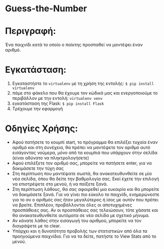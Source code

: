 # Guess-the-Number

# Περιγραφή:

Ένα παιχνίδι κατά το οποίο ο παίκτης προσπαθεί να μαντέψει έναν αριθμό.


# Εγκατάσταση:

1. Εγκαταστήστε το `virtualenv` με τη χρήση της εντολής: `$ pip install virtualenv`
2. πάμε στο φάκελο που θα έχουμε τον κώδικά μας και ενεργοποιούμε το περιβάλλον με την εντολή: `virtualenv venv`
3. εγκατάσταση της Flask: `$ pip install Flask`
4. Tρέχουμε την εφαρμογή


# Οδηγίες Χρήσης:

* Αφού πατήσετε το κουμπί start, το πρόγραμμα θα επιλέξει τυχαία έναν αριθμό και στη συνέχεια, θα πρέπει να μαντέψετε τον αριθμό αυτό εισάγοντας νούμερα, μόνο από τα κουμπιά που υπάρχουν στην σελίδα (είναι αδύνατο να πληκτρολογήσετε)
* Αφού επιλέξετε τον αριθμό σας, μπορείτε να πατήσετε enter, για να δοκιμάσετε την τύχη σας
* Στη περίπτωση που μαντέψατε σωστά, θα ανακατευθυνθείτε σε μία νέα σελίδα, όπου θα δείτε την βαθμολογία σας. Εκεί έχετε την επιλογή να επιστρέψετε στο μενού, ή να παίξετε ξανά.
* Στη περίπτωση λάθους, θα σας αφαιρεθεί μια ευκαιρία και θα μπορείτε να δοκιμάσετε ξανά. Για να γίνει πιο εύκολο το παιχνίδι, ενημερώνεστε για το αν ο αριθμός σας ήταν μεγαλύτερος ή ίσος με αυτόν που πρέπει να βρείτε. Επιπλέον, προβάλλονται όλες οι αποτυχημένες 
  προσπάθειες σας. Αν οι προσπάθειες σας τελειώσουν, τότε χάσατε και θα ανακατευθυνθείτε αυτόματα σε νέα σελίδα με σχετικό μήνυμα.
* Αν κάνατε λάθος στην εισαγωγή του αριθμού, μπορείτε να τον διαγράψετε με το clear.
* Υπάρχει και η δυνατότητα προβολής των στατιστικών από όλα τα προηγούμενα παιχνίδια. Για να τα δείτε, πατήστε το View Stats από το μενού.
